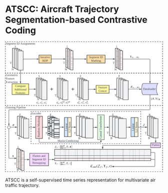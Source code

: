 # ATSCC: Aircraft Trajectory Segmentation-based Contrastive Coding

![Screenshot](atscc.png)

ATSCC is a self-supervised time series representation for multivariate air traffic trajectory.
